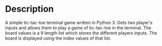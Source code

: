 # Description

A simple tic-tac-toe terminal game written in Python 3. Gets two player's inputs and allows them to play a game of tic-tac-toe in the terminal. The board values is a 9 length list which stores the different players inputs. The board is displayed using the index values of that list.
